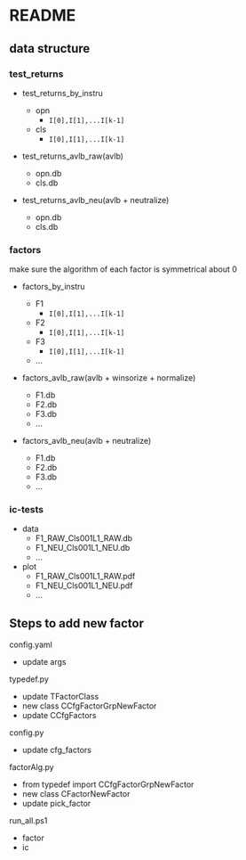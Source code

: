 # README

## data structure

### test_returns

+ test_returns_by_instru
    + opn
        + `I[0],I[1],...I[k-1]`
    + cls
        + `I[0],I[1],...I[k-1]`

+ test_returns_avlb_raw(avlb)
    + opn.db
    + cls.db

+ test_returns_avlb_neu(avlb + neutralize)
    + opn.db
    + cls.db

### factors

make sure the algorithm of each factor is symmetrical about 0

+ factors_by_instru
    + F1
        + `I[0],I[1],...I[k-1]`
    + F2
        + `I[0],I[1],...I[k-1]`
    + F3
        + `I[0],I[1],...I[k-1]`
    + ...

+ factors_avlb_raw(avlb + winsorize + normalize)
    + F1.db
    + F2.db
    + F3.db
    + ...

+ factors_avlb_neu(avlb + neutralize)
    + F1.db
    + F2.db
    + F3.db
    + ...

### ic-tests

+ data
    + F1_RAW_Cls001L1_RAW.db
    + F1_NEU_Cls001L1_NEU.db
    + ...
+ plot
    + F1_RAW_Cls001L1_RAW.pdf
    + F1_NEU_Cls001L1_NEU.pdf
    + ...

## Steps to add new factor

config.yaml

+ update args

typedef.py

+ update TFactorClass
+ new class CCfgFactorGrpNewFactor
+ update CCfgFactors

config.py

+ update cfg_factors

factorAlg.py

+ from typedef import CCfgFactorGrpNewFactor
+ new class CFactorNewFactor
+ update pick_factor

run_all.ps1
+ factor
+ ic